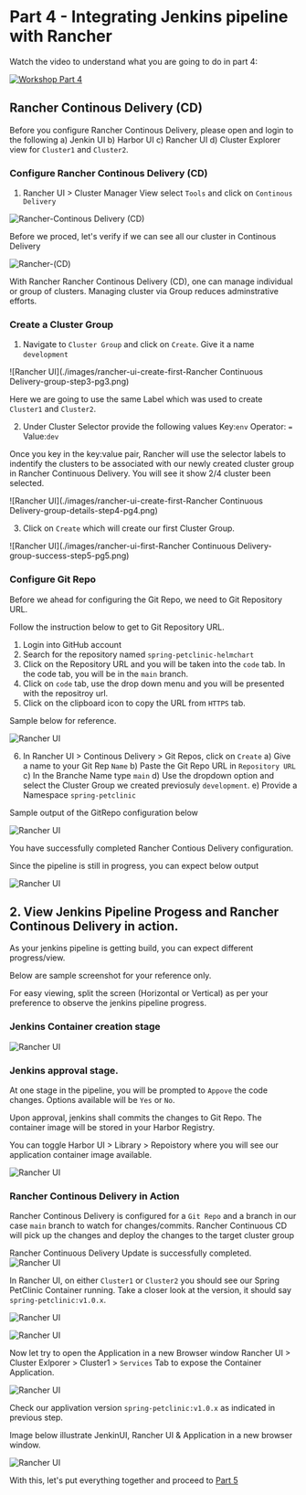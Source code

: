 # Part 4 - Integrating Jenkins pipeline with Rancher

Watch the video to understand what you are going to do in part 4:

[![Workshop Part 4](https://img.youtube.com/vi/cjPNjb9e8NI/0.jpg)](https://www.youtube.com/watch?v=cjPNjb9e8NI)

## Rancher Continous Delivery (CD)

Before you configure Rancher Continous Delivery, please open and login to the following 
a) Jenkin UI
b) Harbor UI
c) Rancher UI
d) Cluster Explorer view for `Cluster1` and `Cluster2`.

### Configure Rancher Continous Delivery (CD)

1) Rancher UI > Cluster Manager View select `Tools` and click on `Continous Delivery`

![Rancher-Continous Delivery (CD)](./images/part4-rancher-url-rancher-continuous-delivery-step1-pg1.png)

Before we proced, let's verify if we can see all our cluster in Continous Delivery

![Rancher-(CD)](./images/rancher-uI-all-clusterlist-step2.png)

With Rancher Rancher Continous Delivery (CD), one can manage individual or group of clusters. Managing cluster via Group reduces adminstrative efforts. 

### Create a Cluster Group
1) Navigate to `Cluster Group` and click on `Create`. Give it a name `development`

![Rancher UI](./images/rancher-ui-create-first-Rancher Continuous Delivery-group-step3-pg3.png)

Here we are going to use the same Label which was used to create `Cluster1` and `Cluster2`.

2) Under Cluster Selector provide the following values
Key:`env`
Operator: `=`
Value:`dev` 
 
Once you key in the key:value pair, Rancher will use the selector labels to indentify the clusters to be associated with our newly created cluster group in Rancher Continuous Delivery. You will see it show 2/4 cluster been selected. 

![Rancher UI](./images/rancher-ui-create-first-Rancher Continuous Delivery-group-details-step4-pg4.png)

3) Click on `Create` which will create our first Cluster Group.

![Rancher UI](./images/rancher-ui-first-Rancher Continuous Delivery-group-success-step5-pg5.png)

### Configure Git Repo

Before we ahead for configuring the Git Repo, we need to Git Repository URL.

Follow the instruction below to get to Git Repository URL.

1) Login into GitHub account
2) Search for the repository named `spring-petclinic-helmchart` 
3) Click on the Repository URL and you will be taken into the `code` tab. In the code tab, you will be in the `main` branch.
4)  Click on `code` tab, use the drop down menu and you will be presented with the repositroy url. 
5) Click on the clipboard icon to copy the URL from `HTTPS` tab. 

Sample below for reference. 

![Rancher UI](./images/part4-configure-git-repo-forked-url.png)

6) In Rancher UI > Continous Delivery > Git Repos, click on `Create`
a) Give a name to your Git Rep `Name`
b) Paste the Git Repo URL in `Repository URL`  
c) In the Branche Name type `main` 
d) Use the dropdown option and select the Cluster Group we created previosuly `development`. 
e) Provide a Namespace `spring-petclinic`

Sample output of the GitRepo configuration below

![Rancher UI](./images/part4-configure-git-repo-config.png)

You have successfully completed Rancher Contious Delivery configuration. 

Since the pipeline is still in progress, you can expect below output 

![Rancher UI](./images/part4-configure-git-repo-status-while-pipeline-in-progress-1.png)


## 2. View Jenkins Pipeline Progess and Rancher Continous Delivery in action.

As your jenkins pipeline is getting build, you can expect different progress/view. 

Below are sample screenshot for your reference only. 

For easy viewing, split the screen (Horizontal or Vertical) as per your preference to observe the jenkins pipeline progress. 

### Jenkins Container creation stage
![Rancher UI](./images/part4-configure-git-repo-status-while-pipeline-in-progress-2.png)

### Jenkins approval stage.

At one stage in the pipeline, you will be prompted to `Appove` the code changes. Options available will be `Yes` or `No`. 

Upon approval, jenkins shall commits the changes to Git Repo. The container image will be stored in your Harbor Registry.

You can toggle Harbor UI > Library > Repoistory where you will see our application container image available.

![Rancher UI](./images/part4-configure-git-repo-status-pipeline-in-progress-container-created-in-harbor-pg4.png)

### Rancher Continous Delivery in Action

Rancher Continous Delivery is configured for a `Git Repo` and a branch in our case `main` branch to watch for changes/commits. Rancher Continuous CD will pick up the changes and deploy the changes  to the target cluster group

Rancher Continuous Delivery Update is successfully completed.
![Rancher UI](./images/part4-Rancher-Continuous-Delivery-in-action-pg0.png)

In Rancher UI, on either `Cluster1` or `Cluster2` you should see our Spring PetClinic Container running. Take a closer look at the version, it should say `spring-petclinic:v1.0.x`.

![Rancher UI](./images/part4-Rancher-Continuous-Delivery-in-action-pg1.png)

![Rancher UI](./images/part4-Rancher-Continuous-Delivery-in-action-pg2.png)

Now let try to open the Application in a new Browser window
Rancher UI > Cluster Exlporer > Cluster1 > `Services` Tab to expose the Container Application.

![Rancher UI](./images/part4-Rancher-Continuous-Delivery-in-action-Cluster1-Services-Open-App-pg1.png)

Check our applivation version  `spring-petclinic:v1.0.x` as indicated in previous step.

Image below illustrate JenkinUI, Rancher UI & Application in a new browser window.

![Rancher UI](./images/part4-Rancher-Continuous-Delivery-in-action-Cluster1-Services-Open-App-pg2.png)

With this, let's put everything together and proceed to [Part 5](part-5.md)

